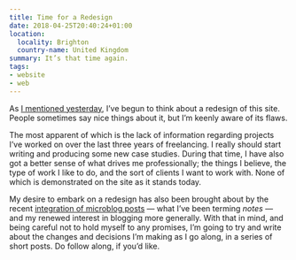 ```yaml
---
title: Time for a Redesign
date: 2018-04-25T20:40:24+01:00
location:
  locality: Brighton
  country-name: United Kingdom
summary: It’s that time again.
tags:
- website
- web
---
```

As [I mentioned yesterday][1], I’ve begun to think about a redesign of this site. People sometimes say nice things about it, but I’m keenly aware of its flaws.

The most apparent of which is the lack of information regarding projects I’ve worked on over the last three years of freelancing. I really should start writing and producing some new case studies. During that time, I have also got a better sense of what drives me professionally; the things I believe, the type of work I like to do, and the sort of clients I want to work with. None of which is demonstrated on the site as it stands today.

My desire to embark on a redesign has also been brought about by the recent [integration of microblog posts][2] — what I’ve been terming *notes* — and my renewed interest in blogging more generally. With that in mind, and being careful not to hold myself to any promises, I’m going to try and write about the changes and decisions I’m making as I go along, in a series of short posts. Do follow along, if you’d like.

[1]: /notes/1524606116
[2]: /2018/01/microblogging
